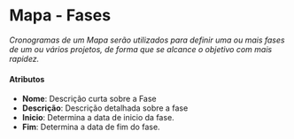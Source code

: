 # Mapa - Fases

*Cronogramas de um Mapa serão utilizados para definir uma ou mais fases de um ou vários projetos, de forma que se alcance o objetivo com mais rapidez.*

#### Atributos

- **Nome**: Descrição curta sobre a Fase
- **Descrição**: Descrição detalhada sobre a fase
- **Inicio**: Determina a data de inicio da fase.
- **Fim**: Determina a data de fim do fase.